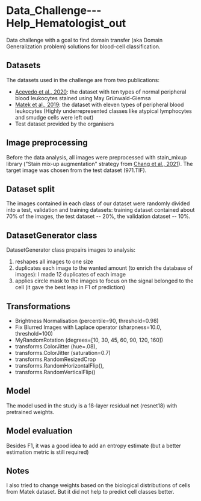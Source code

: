 # Data_Challenge---Help_Hematologist_out

Data challenge with a goal to find domain transfer (aka Domain Generalization problem) solutions for blood-cell classification.

## Datasets

The datasets used in the challenge are from two publications: 
 - [Acevedo et al., 2020](https://doi.org/10.1016/j.dib.2020.105474): the dataset with ten types of normal peripheral blood leukocytes stained using May Grünwald-Giemsa
 - [Matek et al., 2019](https://doi.org/10.1038/s42256-019-0101-9): the dataset with eleven types of peripheral blood leukocytes (Highly underrepresented classes like atypical lymphocytes and smudge cells were left out)
 - Test dataset provided by the organisers
 
 ## Image preprocessing
 
Before the data analysis, all images were preprocessed with stain_mixup library ("Stain mix-up augmentation" strategy from [Chang et al., 2021](https://doi.org/10.1007/978-3-030-87199-4_11)). The target image was chosen from the test dataset (971.TIF).

## Dataset split

The images contained in each class of our dataset were randomly divided into a test, validation and training datasets: training dataset contained about 70% of the images, the test dataset -- 20%, the validation dataset -- 10%. 

## DatasetGenerator class

DatasetGenerator class prepairs images to analysis:
1. reshapes all images to one size
2. duplicates each image to the wanted amount (to enrich the database of images): I made 12 duplicates of each image
3. applies circle mask to the images to focus on the signal belonged to the cell (it gave the best leap in F1 of prediction)

## Transformations
- Brightness Normalisation (percentile=90, threshold=0.98)
- Fix Blurred Images with Laplace operator (sharpness=10.0, threshold=100)
- MyRandomRotation (degrees=\[10, 30, 45, 60, 90, 120, 160\])
- transforms.ColorJitter (hue=.08),
- transforms.ColorJitter (saturation=0.7)
- transforms.RandomResizedCrop
- transforms.RandomHorizontalFlip(),
- transforms.RandomVerticalFlip()

## Model
The model used in the study is a 18-layer residual net (resnet18) with pretrained weights.

## Model evaluation
Besides F1, it was a good idea to add an entropy estimate (but a better estimation metric is still required)

## Notes
I also tried to change weights based on the biological distributions of cells from Matek dataset. But it did not help to predict cell classes better.
